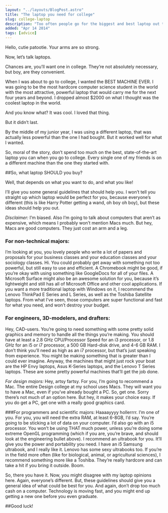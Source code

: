 ```yaml
---
layout: "../layouts/BlogPost.astro"
title: "The laptop you need for college"
slug: college-laptop
description: "Too often people go for the biggest and best laptop out there, when there are reasonable, affordable options.  Let's talk about it."
added: "Apr 14 2014"
tags: [advice]
---
```


Hello, cutie patootie. Your arms are so strong.

Now, let’s talk laptops.

Chances are, you’ll want one in college. They’re not absolutely necessary, but boy, are they convenient.

When I was about to go to college, I wanted the BEST MACHINE EVER. I was going to be the most hardcore computer science student in the world with the most attractive, powerful laptop that would carry me for the next four years and beyond. I dropped almost $2000 on what I thought was the coolest laptop in the world.

And you know what? It was cool. I loved that thing.

But it didn’t last.

By the middle of my junior year, I was using a different laptop, that was actually less powerful than the one I had bought. But it worked well for what I wanted.

So, moral of the story, don’t spend too much on the best, state-of-the-art laptop you can when you go to college. Every single one of my friends is on a different machine than the one they started with.

##So, what laptop SHOULD you buy?

Well, that depends on what you want to do, and what you like!

I’ll give you some general guidelines that should help you. I won’t tell you straight up which laptop would be perfect for you, because everyone’s different (this is like Harry Potter getting a wand, oh boy oh boy), but these ideas should help you out.

*Disclaimer:* I’m biased.
Also I’m going to talk about computers that aren’t as expensive, which means I probably won’t mention Macs much. But hey, Macs are good computers. They just cost an arm and a leg.

### For non-technical majors:
I’m looking at you, you lovely people who write a lot of papers and proposals for your business classes and your education classes and your sociology classes. Hi. You could probably get away with something not too powerful, but still easy to use and efficient. A Chromebook might be good, if you’re okay with using something like GoogleDocs for all of your files. A Microsoft Surface might also be an awesome solution for you, because it’s lightweight and still has all of Microsoft Office and other cool applications. If you want a more traditional laptop with Windows on it, I recommend the Lenovo ThinkPad E Series and L Series, as well as the Toshiba Satellite laptops. From what I’ve seen, those computers are super functional and fast for what you need, and won’t destroy your budget.

### For engineers, 3D-modelers, and drafters:
Hey, CAD-users. You’re going to need something with some pretty solid graphics and memory to handle all the things you’re making. You should have at least a 2.8 GHz CPU/Processor Speed for an i3 processor, or 1.8 GHz for an i5 or i7 processor, a 500 GB Hard-disk drive, and 4-6 GB RAM. I don’t think you’ll need as high as an i7 processor, but that’s just speaking from experience. You might be making something that is greater than I could ever imagine. Anyway, the machines that might just rock your boat are the HP Envy laptops, Asus K-Series laptops, and the Lenovo T Series laptops. These are some pretty powerful machines that’ll get the job done.

*For design majors:* Hey, artsy fartsy. For you, I’m going to recommend a Mac. The entire Design college at my school uses Macs. They will want you to have a Mac, even if you’ve already bought a PC. So, get one. Sorry there’s not much of an option here. But hey, it makes your choice easy. If you do get a PC, get one with a really good graphics card.

###For programmers and scientific majors:
Haaaayyyy hollerrrr. I’m one of you. For you, you will need the extra RAM, at least 6-8GB, I’d say. You’re going to be sticking a lot of data on your computer. I’d also go with an i5 processor. You won’t be using THAT much power, unless you’re doing some extreme OpenGL programming (which if you are, you’re brave, and should look at the engineering bullet above). I recommend an ultrabook for you. It’ll give you the power and portability you need. I have an i5 Samsung ultrabook, and I really like it. Lenovo has some sexy ultrabooks too. If you’re in the field more often (like for biological, animal, or agricultural sciences), I recommend something more like a Toshiba. They’re really hardcore and can take a hit if you bring it outside.
Boom.

So, there you have it. Now, you might disagree with my laptop opinions here. Again, everyone’s different. But, these guidelines should give you a general idea of what could be best for you. And again, don’t drop too much cash on a computer. Technology is moving fast, and you might end up getting a new one before you even graduate.

##Good luck!
